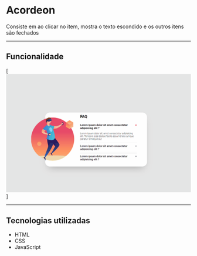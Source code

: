 # Acordeon
Consiste em ao clicar no item, mostra o texto escondido e os outros itens são fechados

---

## Funcionalidade

[<img src="./design/animacao-acordeon.gif" >]

---

## Tecnologias utilizadas

- HTML
- CSS
- JavaScript